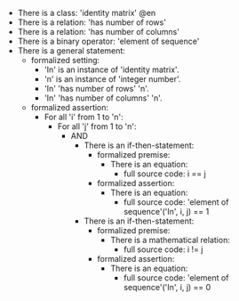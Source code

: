 - There is a class: 'identity matrix' @en
- There is a relation: 'has number of rows'
- There is a relation: 'has number of columns'
- There is a binary operator: 'element of sequence'
- There is a general statement:
    - formalized setting:
        - 'In' is an instance of 'identity matrix'.
        - 'n' is an instance of 'integer number'.
        - 'In' 'has number of rows' 'n'.
        - 'In' 'has number of columns' 'n'.
    - formalized assertion:
        - For all 'i' from 1 to 'n':
            - For all 'j' from 1 to 'n':
                - AND
                    - There is an if-then-statement:
                        - formalized premise:
                            - There is an equation:
                                - full source code: i == j
                        - formalized assertion:
                            - There is an equation:
                                - full source code: 'element of sequence'('In', i, j) == 1
                    - There is an if-then-statement:
                        - formalized premise:
                            - There is a mathematical relation:
                                - full source code: i != j
                        - formalized assertion:
                            - There is an equation:
                                - full source code: 'element of sequence'('In', i, j) == 0
